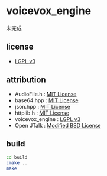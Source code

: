 # voicevox_engine

未完成

## license

- [LGPL v3](./LICENSE)

## attribution

- AudioFile.h : [MIT License](src/libraries/AudioFile.h)
- base64.hpp : [MIT License](src/libraries/base64.hpp)
- json.hpp : [MIT License](src/libraries/json.hpp)
- httplib.h : [MIT License](src/libraries/httplib.h)
- voicevox_engine : [LGPL v3](https://github.com/VOICEVOX/voicevox_engine/tree/d8ae0c80fce9d37b52b029e30d00724e154edad5)
- Open JTalk : [Modified BSD License](src/open_jtalk/COPYING)

## build

```sh
cd build
cmake ..
make
```
